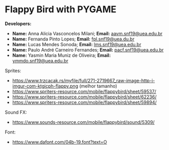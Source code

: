 # Flappy Bird with PYGAME

<b>Developers:</b>

- <b>Name:</b> Anna Alicia Vasconcelos Milani; <b>Email:</b> aavm.snf19@uea.edu.br
- <b>Name:</b> Fernanda Pinto Lopes; <b>Email:</b> fpl.snf19@uea.du.br
- <b>Name:</b> Lucas Mendes Sonoda; <b>Email:</b> lms.snf19@uea.edu.br
- <b>Name:</b> Paulo André Carneiro Fernandes; <b>Email:</b> pacf.snf19@uea.edu.br
- <b>Name:</b> Yasmin Maria Muniz de Oliveira; <b>Email:</b> ymmdo.snf19@uea.edu.br

Sprites:
- https://www.trzcacak.rs/myfile/full/271-2719667_raw-image-http-i-imgur-com-ktgicph-flappy.png (melhor tamanho)
- https://www.spriters-resource.com/mobile/flappybird/sheet/59537/
- https://www.spriters-resource.com/mobile/flappybird/sheet/62236/
- https://www.spriters-resource.com/mobile/flappybird/sheet/59894/

Sound FX:
- https://www.sounds-resource.com/mobile/flappybird/sound/5309/

Font:
- https://www.dafont.com/04b-19.font?text=O

